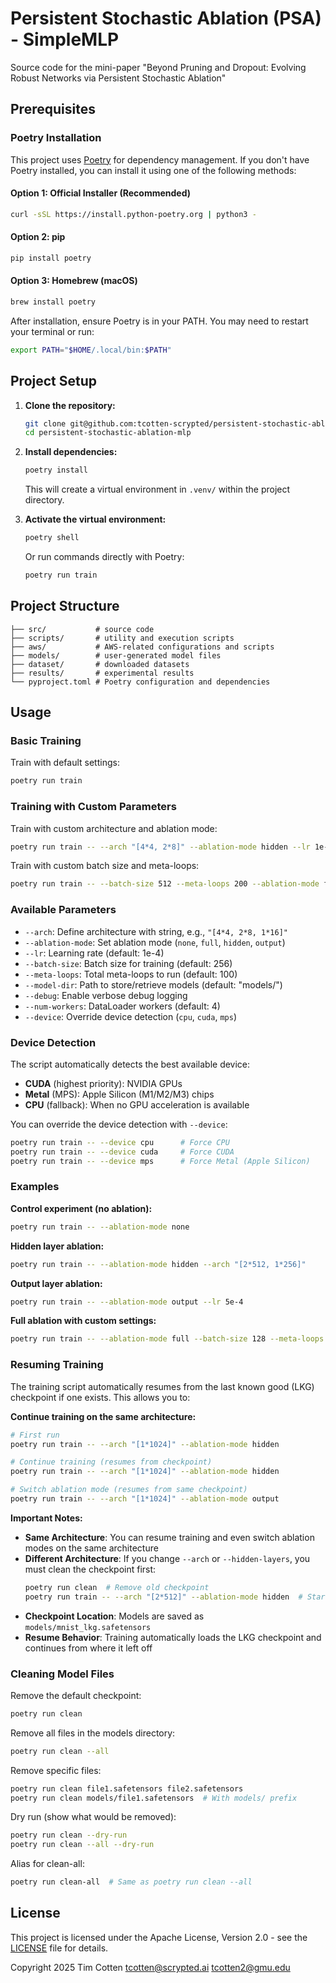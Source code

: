 # Persistent Stochastic Ablation (PSA) - SimpleMLP

Source code for the mini-paper "Beyond Pruning and Dropout: Evolving Robust Networks via Persistent Stochastic Ablation"

## Prerequisites

### Poetry Installation

This project uses [Poetry](https://python-poetry.org/) for dependency management. If you don't have Poetry installed, you can install it using one of the following methods:

#### Option 1: Official Installer (Recommended)
```bash
curl -sSL https://install.python-poetry.org | python3 -
```

#### Option 2: pip
```bash
pip install poetry
```

#### Option 3: Homebrew (macOS)
```bash
brew install poetry
```

After installation, ensure Poetry is in your PATH. You may need to restart your terminal or run:
```bash
export PATH="$HOME/.local/bin:$PATH"
```

## Project Setup

1. **Clone the repository:**
   ```bash
   git clone git@github.com:tcotten-scrypted/persistent-stochastic-ablation-mlp.git
   cd persistent-stochastic-ablation-mlp
   ```

2. **Install dependencies:**
   ```bash
   poetry install
   ```
   
   This will create a virtual environment in `.venv/` within the project directory.

3. **Activate the virtual environment:**
   ```bash
   poetry shell
   ```
   
   Or run commands directly with Poetry:
   ```bash
   poetry run train
   ```

## Project Structure

```
├── src/           # source code
├── scripts/       # utility and execution scripts
├── aws/           # AWS-related configurations and scripts
├── models/        # user-generated model files
├── dataset/       # downloaded datasets
├── results/       # experimental results
└── pyproject.toml # Poetry configuration and dependencies     
```

## Usage

### Basic Training

Train with default settings:
```bash
poetry run train
```

### Training with Custom Parameters

Train with custom architecture and ablation mode:
```bash
poetry run train -- --arch "[4*4, 2*8]" --ablation-mode hidden --lr 1e-3
```

Train with custom batch size and meta-loops:
```bash
poetry run train -- --batch-size 512 --meta-loops 200 --ablation-mode full
```

### Available Parameters

- `--arch`: Define architecture with string, e.g., `"[4*4, 2*8, 1*16]"`
- `--ablation-mode`: Set ablation mode (`none`, `full`, `hidden`, `output`)
- `--lr`: Learning rate (default: 1e-4)
- `--batch-size`: Batch size for training (default: 256)
- `--meta-loops`: Total meta-loops to run (default: 100)
- `--model-dir`: Path to store/retrieve models (default: "models/")
- `--debug`: Enable verbose debug logging
- `--num-workers`: DataLoader workers (default: 4)
- `--device`: Override device detection (`cpu`, `cuda`, `mps`)

### Device Detection

The script automatically detects the best available device:
- **CUDA** (highest priority): NVIDIA GPUs
- **Metal** (MPS): Apple Silicon (M1/M2/M3) chips
- **CPU** (fallback): When no GPU acceleration is available

You can override the device detection with `--device`:
```bash
poetry run train -- --device cpu      # Force CPU
poetry run train -- --device cuda     # Force CUDA
poetry run train -- --device mps      # Force Metal (Apple Silicon)
```

### Examples

**Control experiment (no ablation):**
```bash
poetry run train -- --ablation-mode none
```

**Hidden layer ablation:**
```bash
poetry run train -- --ablation-mode hidden --arch "[2*512, 1*256]"
```

**Output layer ablation:**
```bash
poetry run train -- --ablation-mode output --lr 5e-4
```

**Full ablation with custom settings:**
```bash
poetry run train -- --ablation-mode full --batch-size 128 --meta-loops 150 --debug
```

### Resuming Training

The training script automatically resumes from the last known good (LKG) checkpoint if one exists. This allows you to:

**Continue training on the same architecture:**
```bash
# First run
poetry run train -- --arch "[1*1024]" --ablation-mode hidden

# Continue training (resumes from checkpoint)
poetry run train -- --arch "[1*1024]" --ablation-mode hidden

# Switch ablation mode (resumes from same checkpoint)
poetry run train -- --arch "[1*1024]" --ablation-mode output
```

**Important Notes:**
- **Same Architecture**: You can resume training and even switch ablation modes on the same architecture
- **Different Architecture**: If you change `--arch` or `--hidden-layers`, you must clean the checkpoint first:
  ```bash
  poetry run clean  # Remove old checkpoint
  poetry run train -- --arch "[2*512]" --ablation-mode hidden  # Start fresh
  ```
- **Checkpoint Location**: Models are saved as `models/mnist_lkg.safetensors`
- **Resume Behavior**: Training automatically loads the LKG checkpoint and continues from where it left off

### Cleaning Model Files

Remove the default checkpoint:
```bash
poetry run clean
```

Remove all files in the models directory:
```bash
poetry run clean --all
```

Remove specific files:
```bash
poetry run clean file1.safetensors file2.safetensors
poetry run clean models/file1.safetensors  # With models/ prefix
```

Dry run (show what would be removed):
```bash
poetry run clean --dry-run
poetry run clean --all --dry-run
```

Alias for clean-all:
```bash
poetry run clean-all  # Same as poetry run clean --all
```

## License

This project is licensed under the Apache License, Version 2.0 - see the [LICENSE](LICENSE) file for details.

Copyright 2025 Tim Cotten <tcotten@scrypted.ai> <tcotten2@gmu.edu>
